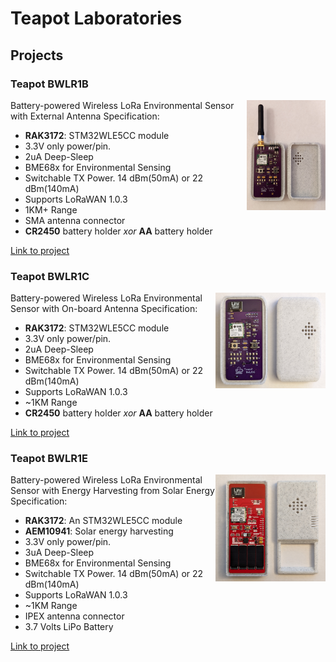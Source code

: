 # Teapot Laboratories

## Projects

### Teapot BWLR1B

<img align="right" width="25%" height="25%" src="https://github.com/teapotlaboratories/bwlr1b/raw/master/docs/images/open_case.jpg">

Battery-powered Wireless LoRa Environmental Sensor with External Antenna
Specification:

-   **RAK3172**: STM32WLE5CC module
-   3.3V only power/pin.
-   2uA Deep-Sleep
-   BME68x for Environmental Sensing
-   Switchable TX Power. 14 dBm(50mA) or 22 dBm(140mA)
-   Supports LoRaWAN 1.0.3
-   1KM+ Range
-   SMA antenna connector
-   **CR2450**  battery holder  _xor_  **AA**  battery holder

[Link to project](https://github.com/teapotlaboratories/bwlr1b)

### Teapot BWLR1C

<img align="right" width="35%" height="35%" src="https://raw.githubusercontent.com/teapotlaboratories/bwlr1c/main/docs/images/case_open.jpg">

Battery-powered Wireless LoRa Environmental Sensor with On-board Antenna
Specification:

-   **RAK3172**: STM32WLE5CC module
-   3.3V only power/pin.
-   2uA Deep-Sleep
-   BME68x for Environmental Sensing
-   Switchable TX Power. 14 dBm(50mA) or 22 dBm(140mA)
-   Supports LoRaWAN 1.0.3
-   ~1KM Range
-   **CR2450**  battery holder  _xor_  **AA**  battery holder

[Link to project](https://github.com/teapotlaboratories/bwlr1c)

### Teapot BWLR1E

<img align="right" width="35%" height="35%" src="https://raw.githubusercontent.com/teapotlaboratories/bwlr1e/main/docs/images/case_open.jpg">

Battery-powered Wireless LoRa Environmental Sensor with Energy Harvesting from Solar Energy
Specification:

-   **RAK3172**: An STM32WLE5CC module
-   **AEM10941**: Solar energy harvesting
-   3.3V only power/pin.
-   3uA Deep-Sleep
-   BME68x for Environmental Sensing
-   Switchable TX Power. 14 dBm(50mA) or 22 dBm(140mA)
-   Supports LoRaWAN 1.0.3
-   ~1KM Range
-   IPEX antenna connector
-   3.7 Volts LiPo Battery

[Link to project](https://github.com/teapotlaboratories/bwlr1e)
